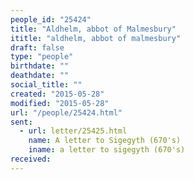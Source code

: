 ```yaml
---
people_id: "25424"
title: "Aldhelm, abbot of Malmesbury"
ititle: "aldhelm, abbot of malmesbury"
draft: false
type: "people"
birthdate: ""
deathdate: ""
social_title: ""
created: "2015-05-28"
modified: "2015-05-28"
url: "/people/25424.html"
sent:
  - url: letter/25425.html
    name: A letter to Sigegyth (670's)
    iname: a letter to sigegyth (670's)
received:
---
```

